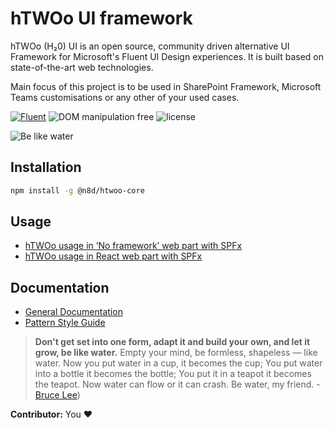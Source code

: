 # hTWOo UI framework

hTWOo (H₂0) UI is an open source, community driven alternative UI Framework for Microsoft's Fluent UI Design experiences. It is built based on state-of-the-art web technologies.

Main focus of this project is to be used in SharePoint Framework, Microsoft Teams customisations or any other of your used cases. 

[![Fluent](https://img.shields.io/badge/Fluent-blue)](https://www.youtube.com/watch?v=cJMwBwFj5nQ) ![DOM manipulation free](https://img.shields.io/badge/100%25-DOM%20manipulation%20free-orange) ![license](https://img.shields.io/github/license/n8design/liquid)

![Be like water][logo]

## Installation

```sh
npm install -g @n8d/htwoo-core
```

## Usage

* [hTWOo usage in ‘No framework’ web part with SPFx](https://lab.n8d.studio/htwoo/how-to/how-to-spfx-html)
* [hTWOo usage in React web part with SPFx](https://lab.n8d.studio/htwoo/how-to/how-to-spfx-react)

## Documentation

* [General Documentation](https://lab.n8d.studio/htwoo/)
* [Pattern Style Guide](https://lab.n8d.studio/htwoo/htwoo-core/?p=all)

> **Don't get set into one form, adapt it and build your own, and let it grow, be like water.** Empty your mind, be formless, shapeless — like water. Now you put water in a cup, it becomes the cup; You put water into a bottle it becomes the bottle; You put it in a teapot it becomes the teapot. Now water can flow or it can crash. Be water, my friend. - [Bruce Lee](https://www.youtube.com/watch?v=cJMwBwFj5nQ))


**Contributor:** You ❤️

[logo]: https://lab.n8d.studio/htwoo/assets/htwoo.jpg "Be like water and adopt fast"
